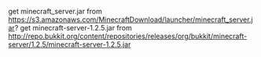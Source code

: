 get minecraft_server.jar from https://s3.amazonaws.com/MinecraftDownload/launcher/minecraft_server.jar?
get minecraft-server-1.2.5.jar from http://repo.bukkit.org/content/repositories/releases/org/bukkit/minecraft-server/1.2.5/minecraft-server-1.2.5.jar